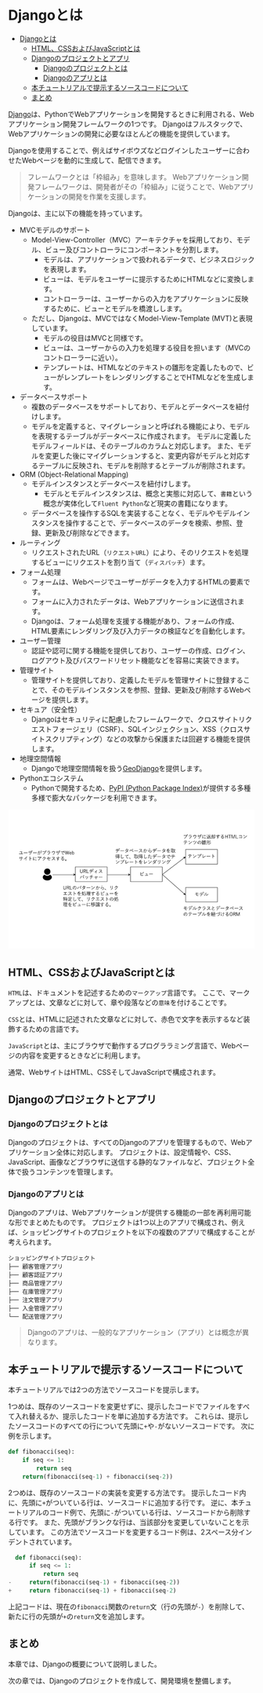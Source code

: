 # Djangoとは

- [Djangoとは](#djangoとは)
  - [HTML、CSSおよびJavaScriptとは](#htmlcssおよびjavascriptとは)
  - [Djangoのプロジェクトとアプリ](#djangoのプロジェクトとアプリ)
    - [Djangoのプロジェクトとは](#djangoのプロジェクトとは)
    - [Djangoのアプリとは](#djangoのアプリとは)
  - [本チュートリアルで提示するソースコードについて](#本チュートリアルで提示するソースコードについて)
  - [まとめ](#まとめ)

[Django](https://www.djangoproject.com/)は、PythonでWebアプリケーションを開発するときに利用される、Webアプリケーション開発フレームワークの1つです。
Djangoはフルスタックで、Webアプリケーションの開発に必要なほとんどの機能を提供しています。

Djangoを使用することで、例えばサイボウズなどログインしたユーザーに合わせたWebページを動的に生成して、配信できます。

> フレームワークとは「枠組み」を意味します。
> Webアプリケーション開発フレームワークは、開発者がその「枠組み」に従うことで、Webアプリケーションの開発を作業を支援します。

Djangoは、主に以下の機能を持っています。

- MVCモデルのサポート
  - Model-View-Controller（MVC）アーキテクチャを採用しており、モデル、ビュー及びコントローラにコンポーネントを分割します。
    - モデルは、アプリケーションで扱われるデータで、ビジネスロジックを表現します。
    - ビューは、モデルをユーザーに提示するためにHTMLなどに変換します。
    - コントローラーは、ユーザーからの入力をアプリケーションに反映するために、ビューとモデルを橋渡しします。
  - ただし、Djangoは、MVCではなくModel-View-Template (MVT)と表現しています。
    - モデルの役目はMVCと同様です。
    - ビューは、ユーザーからの入力を処理する役目を担います（MVCのコントローラーに近い）。
    - テンプレートは、HTMLなどのテキストの雛形を定義したもので、ビューがレンプレートをレンダリングすることでHTMLなどを生成します。
- データベースサポート
  - 複数のデータベースをサポートしており、モデルとデータベースを紐付けします。
  - モデルを定義すると、マイグレーションと呼ばれる機能により、モデルを表現するテーブルがデータベースに作成されます。
    モデルに定義したモデルフィールドは、そのテーブルのカラムと対応します。
    また、モデルを変更した後にマイグレーションすると、変更内容がモデルと対応するテーブルに反映され、モデルを削除するとテーブルが削除されます。
- ORM (Object-Relational Mapping)
  - モデルインスタンスとデータベースを紐付けします。
    - モデルとモデルインスタンスは、概念と実態に対応して、`書籍`という概念が実体化して`Fluent Python`など現実の書籍になります。
  - データベースを操作するSQLを実装することなく、モデルやモデルインスタンスを操作することで、データベースのデータを検索、参照、登録、更新及び削除などできます。
- ルーティング
  - リクエストされたURL（`リクエストURL`）により、そのリクエストを処理するビューにリクエストを割り当て（`ディスパッチ`）ます。
- フォーム処理
  - フォームは、Webページでユーザーがデータを入力するHTMLの要素です。
  - フォームに入力されたデータは、Webアプリケーションに送信されます。
  - Djangoは、フォーム処理を支援する機能があり、フォームの作成、HTML要素にレンダリング及び入力データの検証などを自動化します。
- ユーザー管理
  - 認証や認可に関する機能を提供しており、ユーザーの作成、ログイン、ログアウト及びパスワードリセット機能などを容易に実装できます。
- 管理サイト
  - 管理サイトを提供しており、定義したモデルを管理サイトに登録することで、そのモデルインスタンスを参照、登録、更新及び削除するWebページを提供します。
- セキュア（安全性）
  - Djangoはセキュリティに配慮したフレームワークで、クロスサイトリクエストフォージェリ（CSRF）、SQLインジェクション、XSS（クロスサイトスクリプティング）などの攻撃から保護または回避する機能を提供します。
- 地理空間情報
  - Djangoで地理空間情報を扱う[GeoDjango](https://docs.djangoproject.com/en/4.2/ref/contrib/gis/)を提供します。
- Pythonエコシステム
  - Pythonで開発するため、[PyPI (Python Package Index)](https://pypi.org/)が提供する多種多様で膨大なパッケージを利用できます。

![Djangoダイアグラム](./images/request_handle_diagram.png)

## HTML、CSSおよびJavaScriptとは

`HTML`は、ドキュメントを記述するための`マークアップ`言語です。
ここで、マークアップとは、文章などに対して、章や段落などの`意味`を付けることです。

`CSS`とは、HTMLに記述された文章などに対して、赤色で文字を表示するなど装飾するための言語です。

`JavaScript`とは、主にブラウザで動作するプログララミング言語で、Webページの内容を変更するときなどに利用します。

通常、WebサイトはHTML、CSSそしてJavaScriptで構成されます。

## Djangoのプロジェクトとアプリ

### Djangoのプロジェクトとは

Djangoのプロジェクトは、すべてのDjangoのアプリを管理するもので、Webアプリケーション全体に対応します。
プロジェクトは、設定情報や、CSS、JavaScript、画像などブラウザに送信する静的なファイルなど、プロジェクト全体で扱うコンテンツを管理します。

### Djangoのアプリとは

Djangoのアプリは、Webアプリケーションが提供する機能の一部を再利用可能な形でまとめたものです。
プロジェクトは1つ以上のアプリで構成され、例えば、ショッピングサイトのプロジェクトを以下の複数のアプリで構成することが考えられます。

```text
ショッピングサイトプロジェクト
├── 顧客管理アプリ
├── 顧客認証アプリ
├── 商品管理アプリ
├── 在庫管理アプリ
├── 注文管理アプリ
├── 入金管理アプリ
└── 配送管理アプリ
```

> Djangoのアプリは、一般的なアプリケーション（アプリ）とは概念が異なります。

## 本チュートリアルで提示するソースコードについて

本チュートリアルでは2つの方法でソースコードを提示します。

1つめは、既存のソースコードを変更せずに、提示したコードでファイルをすべて入れ替えるか、提示したコードを単に追加する方法です。
これらは、提示したソースコードのすべての行について先頭に`+`や`-`がないソースコードです。
次に例を示します。

```python
def fibonacci(seq):
    if seq <= 1:
        return seq
    return(fibonacci(seq-1) + fibonacci(seq-2))
```

2つめは、既存のソースコードの実装を変更する方法です。
提示したコード内に、先頭に`+`がついている行は、ソースコードに追加する行です。
逆に、本チュートリアルのコード例で、先頭に`-`がついている行は、ソースコードから削除する行です。
また、先頭がブランクな行は、当該部分を変更していないことを示しています。
この方法でソースコードを変更するコード例は、2スペース分インデントされています。

```python
  def fibonacci(seq):
      if seq <= 1:
          return seq
-     return(fibonacci(seq-1) + fibonacci(seq-2))
+     return fibonacci(seq-1) + fibonacci(seq-2)
```

上記コードは、現在の`fibonacci`関数の`return`文（行の先頭が`-`）を削除して、新たに行の先頭が`+`の`return`文を追加します。

## まとめ

本章では、Djangoの概要について説明しました。

次の章では、Djangoのプロジェクトを作成して、開発環境を整備します。
